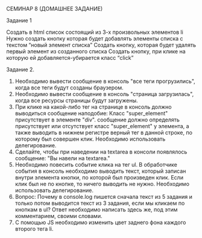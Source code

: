 СЕМИНАР 8 (ДОМАШНЕЕ ЗАДАНИЕ)

Задание 1

Создать в html список состоящий из 3-х произвольных элементов li
Нужно создать кнопку которая будет добавлять элементы списка с текстом “новый элемент списка”
Создать кнопку, которая будет удалять первый элемент из созданного списка
Создать кнопку, при клике на которую ей добавляется-убирается класс “click”  

Задание 2.

1. Необходимо вывести сообщение в консоль "все теги прогрузились", когда все
теги будут созданы браузером.
2. Необходимо вывести сообщение в консоль "страница загрузилась", когда все
ресурсы страницы будут загружены.
3. При клике на какой-либо тег на странице в консоль должно выводиться
сообщение наподобие:
Класс "super_element" присутствует в элементе "div".
сообщение должно определять присутствует или отсутствует класс "super_element"
у элемента, а также выводить в нижнем регистре верный тег в данной строке, по
которому был совершен клик.
Необходимо использовать делегирование.
4. Сделайте, чтобы при наведении на textarea в консоли появлялось сообщение:
"Вы навели на textarea."
5. Необходимо повесить событие клика на тег ul. В обработчике события в
консоль необходимо выводить текст, который записан внутри элемента кнопки,
по которой был произведен клик.
Если клик был не по кнопке, то ничего выводить не нужно.
Необходимо использовать делегирование.
6. Вопрос: Почему в console.log пишется сначала текст из 5 задания и только
потом выводится текст из 3 задания, если мы кликаем по кнопкам в ul?
Ответ необходимо написать здесь же, под этим комментарием, своими словами.
7. С помощью JS необходимо изменить цвет заднего фона каждого второго тега li.
